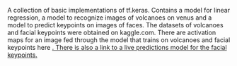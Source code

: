 A collection of basic implementations of tf.keras.
Contains a model for linear regression, a model to recognize images of volcanoes on venus and a model to predict
keypoints on images of faces. The datasets of volcanoes and facial keypoints were obtained on kaggle.com.
There are activation maps for an image fed through the model that trains on volcanoes and facial keypoints here
<a href="https://wlgfour.github.io/keras_intro/public/live_predictions.html">. There is also a link to a live 
predictions model for the facial keypoints.
